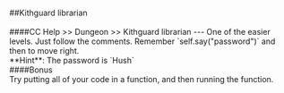 <br>
##Kithguard librarian
<br>
<br>
####CC Help >> Dungeon >> Kithguard librarian
---
One of the easier levels. Just follow the comments. Remember `self.say("password")` and then to move
right.
<br>
**Hint**: The password is `Hush`
<br>
####Bonus
<br>
Try putting all of your code in a function, and then running the
function.
